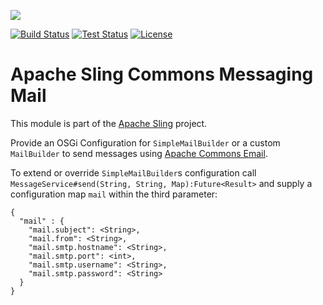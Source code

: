 [<img src="http://sling.apache.org/res/logos/sling.png"/>](http://sling.apache.org)

 [![Build Status](https://builds.apache.org/buildStatus/icon?job=sling-org-apache-sling-commons-messaging-mail-1.8)](https://builds.apache.org/view/S-Z/view/Sling/job/sling-org-apache-sling-commons-messaging-mail-1.8) [![Test Status](https://img.shields.io/jenkins/t/https/builds.apache.org/view/S-Z/view/Sling/job/sling-org-apache-sling-commons-messaging-mail-1.8.svg)](https://builds.apache.org/view/S-Z/view/Sling/job/sling-org-apache-sling-commons-messaging-mail-1.8/test_results_analyzer/) [![License](https://img.shields.io/badge/License-Apache%202.0-blue.svg)](https://www.apache.org/licenses/LICENSE-2.0)

# Apache Sling Commons Messaging Mail

This module is part of the [Apache Sling](https://sling.apache.org) project.

Provide an OSGi Configuration for `SimpleMailBuilder` or a custom `MailBuilder` to send messages using [Apache Commons Email](https://commons.apache.org/proper/commons-email/).

To extend or override `SimpleMailBuilder`​s configuration call `MessageService#send(String, String, Map):Future<Result>` and supply a configuration map `mail` within the third parameter:

```
{
  "mail" : {
    "mail.subject": <String>,
    "mail.from": <String>,
    "mail.smtp.hostname": <String>,
    "mail.smtp.port": <int>,
    "mail.smtp.username": <String>,
    "mail.smtp.password": <String>
  }
}
```
